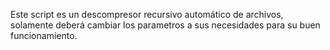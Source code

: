 Este script es un descompresor recursivo automático de archivos, solamente deberá cambiar los parametros a sus necesidades para su buen funcionamiento.
